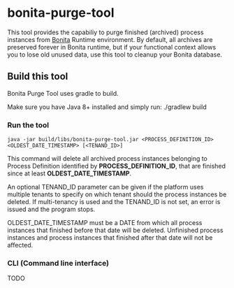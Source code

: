 # bonita-purge-tool

This tool provides the capabiliy to purge finished (archived) process instances from [Bonita](https://documentation.bonitasoft.com) Runtime environment.
By default, all archives are preserved forever in Bonita runtime, but if your functional context allows you to lose old unused data, use this tool to cleanup your Bonita database.

## Build this tool
Bonita Purge Tool uses gradle to build.

Make sure you have Java 8+ installed and simply run:
    ./gradlew build
    
### Run the tool

    java -jar build/libs/bonita-purge-tool.jar <PROCESS_DEFINITION_ID> <OLDEST_DATE_TIMESTAMP> [<TENAND_ID>]
    
This command will delete all archived process instances belonging to Process Definition identified by **PROCESS_DEFINITION_ID**, that are finished since at least **OLDEST_DATE_TIMESTAMP**.

An optional TENAND_ID parameter can be given if the platform uses multiple tenants to specify on which tenant should the process instances be deleted. If multi-tenancy is used and the TENAND_ID is not set, an error is issued and the program stops.

OLDEST_DATE_TIMESTAMP must be a DATE from which all process instances that finished before that date will be deleted. Unfinished process instances and process instances that finished after that date will not be affected.
    
### CLI (Command line interface)

TODO
